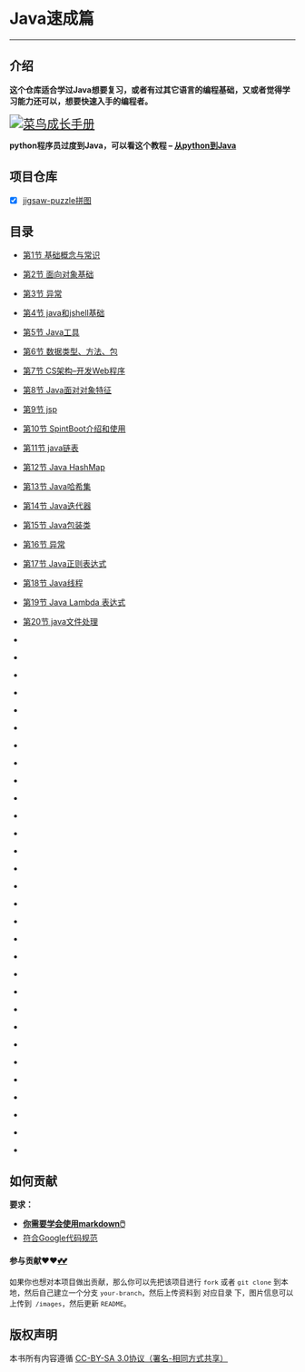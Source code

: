 # Java速成篇

---

## 介绍

**这个仓库适合学过Java想要复习，或者有过其它语言的编程基础，又或者觉得学习能力还可以，想要快速入手的编程者。**

<a href='https://github.com/3293172751/block_Chain/'><img src="https://github-readme-stats.vercel.app/api/pin?username=3293172751&repo=block_Chain&theme=radical" referrerpolicy="no-referrer" alt="菜鸟成长手册" style="zoom:150%;" ></a>



**python程序员过度到Java，可以看这个教程 – [从python到Java](http://kennethalambert.com/pythontojava/)**

## 项目仓库

+ [x] [jigsaw-puzzle拼图](https://github.com/3293172751/jigsaw-puzzle)

## 目录

  - [第1节 基础概念与常识](markdown/1.md)

  - [第2节 面向对象基础](markdown/2.md)

  - [第3节 异常](markdown/3.md)

  - [第4节 java和jshell基础](markdown/4.md)

  - [第5节 Java工具](markdown/5.md)

  - [第6节 数据类型、方法、包](markdown/6.md)

  - [第7节 CS架构–开发Web程序](markdown/7.md)

  - [第8节 Java面对对象特征](markdown/8.md)

  - [第9节 jsp](markdown/9.md)

  - [第10节 SpintBoot介绍和使用](markdown/10.md)

  - [第11节 java链表](markdown/11.md)

  - [第12节 Java HashMap](markdown/12.md)

  - [第13节 Java哈希集](markdown/13.md)

  - [第14节 Java迭代器](markdown/14.md)

  - [第15节 Java包装类](markdown/15.md)

  - [第16节 异常](markdown/16.md)

  - [第17节 Java正则表达式](markdown/17.md)

  - [第18节 Java线程](markdown/18.md)

  - [第19节 Java Lambda 表达式](markdown/19.md)

  - [第20节 java文件处理](markdown/20.md)

  - [](markdown/21.md)

  - [](markdown/22.md)

  - [](markdown/23.md)

  - [](markdown/24.md)

  - [](markdown/25.md)

  - [](markdown/26.md)

  - [](markdown/27.md)

  - [](markdown/28.md)

  - [](markdown/29.md)

  - [](markdown/30.md)

  - [](markdown/31.md)

  - [](markdown/32.md)

  - [](markdown/33.md)

  - [](markdown/34.md)

  - [](markdown/35.md)

  - [](markdown/36.md)

  - [](markdown/37.md)

  - [](markdown/38.md)

  - [](markdown/39.md)

  - [](markdown/40.md)

  - [](markdown/41.md)

  - [](markdown/42.md)

  - [](markdown/43.md)

  - [](markdown/44.md)

  - [](markdown/45.md)

  - [](markdown/46.md)

  - [](markdown/47.md)

  - [](markdown/48.md)

  - [](markdown/49.md)

  - [](markdown/50.md)



## 如何贡献

**要求：**

+ [**你需要学会使用markdown🖱️**](https://github.com/3293172751/CS_COURSE/blob/master/markdown/README.md)
+ [符合Google代码规范](https://zh-google-styleguide.readthedocs.io/en/latest/google-cpp-styleguide/)

#### 参与贡献❤️❤️[💕💕](https://github.com/3293172751/CS_COURSE/blob/master/Git/git-contributor.md/)

<font size = 2>如果你也想对本项目做出贡献，那么你可以先把该项目进行 `fork` 或者 `git clone` 到本地，然后自己建立一个分支 `your-branch`，然后上传资料到 对应目录 下，图片信息可以上传到` /images`，然后更新 `README`。 </font>



## 版权声明

本书所有内容遵循 [CC-BY-SA 3.0协议（署名-相同方式共享）](http://zh.wikipedia.org/wiki/Wikipedia:CC-by-sa-3.0协议文本)
